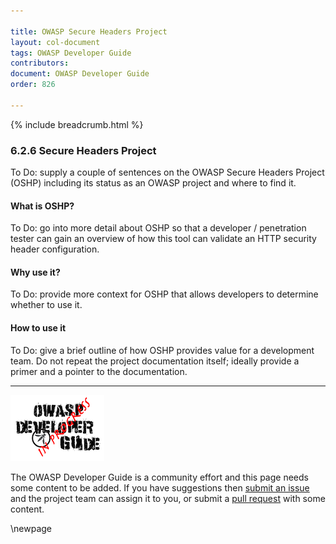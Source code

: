 ```yaml
---

title: OWASP Secure Headers Project
layout: col-document
tags: OWASP Developer Guide
contributors:
document: OWASP Developer Guide
order: 826

---
```


{% include breadcrumb.html %}

### 6.2.6 Secure Headers Project

To Do: supply a couple of sentences on the OWASP Secure Headers Project (OSHP)
including its status as an OWASP project and where to find it.

#### What is OSHP?

To Do: go into more detail about OSHP so that a developer / penetration tester
can gain an overview of how this tool can validate an HTTP security header configuration.

#### Why use it?

To Do: provide more context for OSHP that allows developers to determine whether to use it.

#### How to use it

To Do: give a brief outline of how OSHP provides value for a development team.
Do not repeat the project documentation itself; ideally provide a primer and a pointer to the documentation.

----

![Developer Guide](../../assets/images/dg_wip.png "OWASP Developer Guide")

The OWASP Developer Guide is a community effort and this page needs some content to be added.
If you have suggestions then [submit an issue][issue080206] and the project team can assign it to you,
or submit a [pull request][pr] with some content.

[issue080206]: https://github.com/OWASP/www-project-developer-guide/issues/new?labels=enhancement&template=request.md&title=Update:%2008-verification/02-tools/06-secure-headers
[pr]: https://github.com/OWASP/www-project-developer-guide/pulls

\newpage
